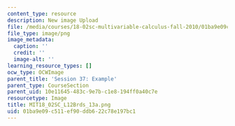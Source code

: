 ```yaml
---
content_type: resource
description: New image Upload
file: /media/courses/18-02sc-multivariable-calculus-fall-2010/01ba9e09c511ef90ddb622c78e197bc1_MIT18_02SC_L12Brds_13a.png
file_type: image/png
image_metadata:
  caption: ''
  credit: ''
  image-alt: ''
learning_resource_types: []
ocw_type: OCWImage
parent_title: 'Session 37: Example'
parent_type: CourseSection
parent_uid: 10e11645-483c-9e7b-c1e8-194ff0a40c7e
resourcetype: Image
title: MIT18_02SC_L12Brds_13a.png
uid: 01ba9e09-c511-ef90-ddb6-22c78e197bc1
---
```

